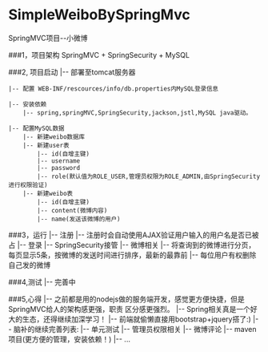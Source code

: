 # SimpleWeiboBySpringMvc
SpringMVC项目--小微博

###1，项目架构
    SpringMVC + SpringSecurity + MySQL

###2, 项目启动
    |-- 部署至tomcat服务器

    |-- 配置 WEB-INF/rescources/info/db.properties内MySQL登录信息

    |-- 安装依赖
  	    |-- spring,springMVC,SpringSecurity,jackson,jstl,MySQL java驱动。
	
    |-- 配置MySQL数据
  	    |-- 新建weibo数据库
  	    |-- 新建user表
  	  	    |-- id(自增主键)
  	  	    |-- username
  	  	    |-- password
  	  	    |-- role(默认值为ROLE_USER,管理员权限为ROLE_ADMIN,由SpringSecurity进行权限验证)
  	    |-- 新建weibo表
  	  	    |-- id(自增主键)
  	  	    |-- content(微博内容)
  	  	    |-- name(发送该微博的用户)

###3，运行
  	|-- 注册
        |-- 注册时会自动使用AJAX验证用户输入的用户名是否已被占
  	|-- 登录
    	|-- SpringSecurity接管
 	|-- 微博相关
  	  	|-- 将查询到的微博进行分页，每页显示5条，按微博的发送时间进行排序，最新的最靠前
    |-- 每位用户有权删除自己发的微博	  

###4,测试
	|-- 完善中

###5,心得
	|-- 之前都是用的nodejs做的服务端开发，感觉更方便快捷，但是SpringMVC给人的架构感更强，职责
	    区分感更强烈。
	|-- Spring相关真是一个好大的生态，还得继续加深学习！
	|-- 前端就偷懒直接用bootstrap+jquery搭了:)
	|-- 脑补的继续完善列表:
		|-- 单元测试
		|-- 管理员权限相关
		|-- 微博评论
		|-- maven项目(更方便的管理，安装依赖！)
		|-- ...
